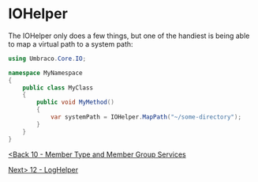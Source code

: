 # IOHelper

The IOHelper only does a few things, but one of the handiest is being able to map a virtual path to a system path:

```c#
using Umbraco.Core.IO;

namespace MyNamespace
{
    public class MyClass
    {
        public void MyMethod()
        {
            var systemPath = IOHelper.MapPath("~/some-directory");
        }
    }
}
```

[<Back 10 - Member Type and Member Group Services](10%20-%20Member%20Type%20and%20Member%20Group%20Services.md)

[Next> 12 - LogHelper](12%20-%20LogHelper.md)
